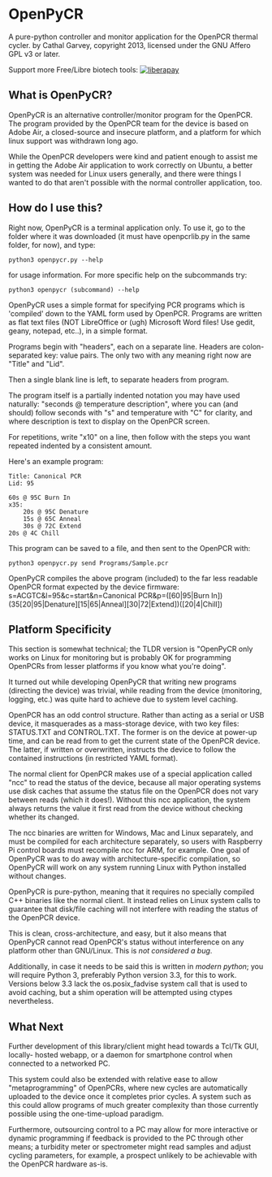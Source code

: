 # OpenPyCR
A pure-python controller and monitor application for the OpenPCR thermal cycler.
by Cathal Garvey, copyright 2013, licensed under the GNU Affero GPL v3 or later.

Support more Free/Libre biotech tools: [![liberapay](https://img.shields.io/liberapay/goal/silpol.svg?logo=liberapay)](https://liberapay.com/silpol/)

## What is OpenPyCR?
OpenPyCR is an alternative controller/monitor program for the OpenPCR. The program
provided by the OpenPCR team for the device is based on Adobe Air, a closed-source
and insecure platform, and a platform for which linux support was withdrawn long ago.

While the OpenPCR developers were kind and patient enough to assist me in getting
the Adobe Air application to work correctly on Ubuntu, a better system was needed
for Linux users generally, and there were things I wanted to do that aren't possible
with the normal controller application, too.

## How do I use this?
Right now, OpenPyCR is a terminal application only. To use it, go to the folder
where it was downloaded (it must have openpcrlib.py in the same folder, for now),
and type: 

    python3 openpycr.py --help

for usage information. For more specific help on the subcommands try:

    python3 openpycr (subcommand) --help

OpenPyCR uses a simple format for specifying PCR programs which is 'compiled'
down to the YAML form used by OpenPCR. Programs are written as flat text files
(NOT LibreOffice or (ugh) Microsoft Word files! Use gedit, geany, notepad, etc..),
in a simple format.

Programs begin with "headers", each on a separate line. Headers are colon-separated
key: value pairs. The only two with any meaning right now are "Title" and "Lid".

Then a single blank line is left, to separate headers from program.

The program itself is a partially indented notation you may have used naturally:
"seconds @ temperature description", where you can (and should) follow seconds
with "s" and temperature with "C" for clarity, and where description is text
to display on the OpenPCR screen.

For repetitions, write "x10" on a line, then follow with the steps you want
repeated indented by a consistent amount.

Here's an example program:
```
Title: Canonical PCR
Lid: 95

60s @ 95C Burn In
x35:
    20s @ 95C Denature
    15s @ 65C Anneal
    30s @ 72C Extend
20s @ 4C Chill
``` 

This program can be saved to a file, and then sent to the OpenPCR with:

    python3 openpycr.py send Programs/Sample.pcr

OpenPyCR compiles the above program (included) to the far less readable OpenPCR
format expected by the device firmware:
s=ACGTC&l=95&c=start&n=Canonical PCR&p=([60|95|Burn In])(35[20|95|Denature][15|65|Anneal][30|72|Extend])([20|4|Chill])

## Platform Specificity
This section is somewhat technical; the TLDR version is "OpenPyCR only works
on Linux for monitoring but is probably OK for programming OpenPCRs from lesser
platforms if you know what you're doing".

It turned out while developing OpenPyCR that writing new programs (directing the
device) was trivial, while reading from the device (monitoring, logging, etc.)
was quite hard to achieve due to system level caching.

OpenPCR has an odd control structure. Rather than acting as a serial or USB device,
it masquerades as a mass-storage device, with two key files: STATUS.TXT and CONTROL.TXT.
The former is on the device at power-up time, and can be read from to get the current
state of the OpenPCR device. The latter, if written or overwritten, instructs the
device to follow the contained instructions (in restricted YAML format).

The normal client for OpenPCR makes use of a special application called "ncc" to
read the status of the device, because all major operating systems use disk caches
that assume the status file on the OpenPCR does not vary between reads (which it
does!). Without this ncc application, the system always returns the value it first
read from the device without checking whether its changed.

The ncc binaries are written for Windows, Mac and Linux separately, and must be
compiled for each architecture separately, so users with Raspberry Pi control
boards must recompile ncc for ARM, for example. One goal of OpenPyCR was to do
away with architecture-specific compilation, so OpenPyCR will work on any system
running Linux with Python installed without changes.

OpenPyCR is pure-python, meaning that it requires no specially compiled C++
binaries like the normal client. It instead relies on Linux system calls to
guarantee that disk/file caching will not interfere with reading the status
of the OpenPCR device.

This is clean, cross-architecture, and easy, but it also means that OpenPyCR
cannot read OpenPCR's status without interference on any platform other than
GNU/Linux. This is *not considered a bug*.

Additionally, in case it needs to be said this is written in *modern python*;
you will require Python 3, preferably Python version 3.3, for this to work.
Versions below 3.3 lack the os.posix_fadvise system call that is used to avoid
caching, but a shim operation will be attempted using ctypes nevertheless.

## What Next
Further development of this library/client might head towards a Tcl/Tk GUI, locally-
hosted webapp, or a daemon for smartphone control when connected to a networked PC.

This system could also be extended with relative ease to allow "metaprogramming" of
OpenPCRs, where new cycles are automatically uploaded to the device once it completes
prior cycles. A system such as this could allow programs of much greater complexity
than those currently possible using the one-time-upload paradigm.

Furthermore, outsourcing control to a PC may allow for more interactive or dynamic
programming if feedback is provided to the PC through other means; a turbidity
meter or spectrometer might read samples and adjust cycling parameters, for example,
a prospect unlikely to be achievable with the OpenPCR hardware as-is.
